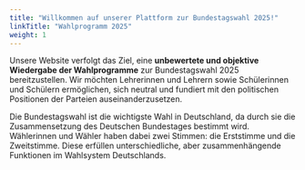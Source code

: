 ```yaml
---
title: "Willkommen auf unserer Plattform zur Bundestagswahl 2025!"
linkTitle: "Wahlprogramm 2025"
weight: 1
---
```


Unsere Website verfolgt das Ziel, eine **unbewertete und objektive Wiedergabe der Wahlprogramme** zur Bundestagswahl 2025 bereitzustellen. Wir möchten Lehrerinnen und Lehrern sowie Schülerinnen und Schülern ermöglichen, sich neutral und fundiert mit den politischen Positionen der Parteien auseinanderzusetzen.

Die Bundestagswahl ist die wichtigste Wahl in Deutschland, da durch sie die Zusammensetzung des Deutschen Bundestages bestimmt wird. Wählerinnen und Wähler haben dabei zwei Stimmen: die Erststimme und die Zweitstimme. Diese erfüllen unterschiedliche, aber zusammenhängende Funktionen im Wahlsystem Deutschlands.

